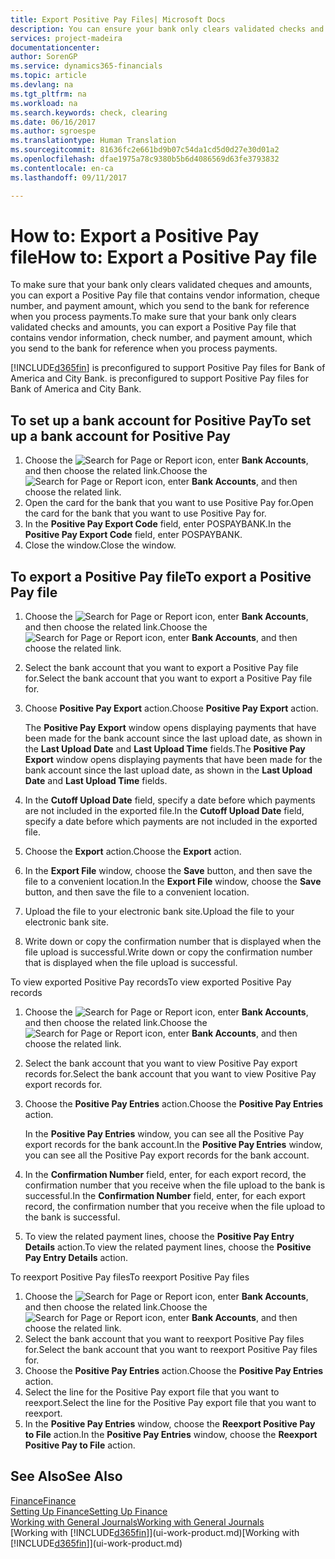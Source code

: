 ```yaml
---
title: Export Positive Pay Files| Microsoft Docs
description: You can ensure your bank only clears validated checks and amounts by exporting a Positive Pay file that contains vendor and payment information.
services: project-madeira
documentationcenter: 
author: SorenGP
ms.service: dynamics365-financials
ms.topic: article
ms.devlang: na
ms.tgt_pltfrm: na
ms.workload: na
ms.search.keywords: check, clearing
ms.date: 06/16/2017
ms.author: sgroespe
ms.translationtype: Human Translation
ms.sourcegitcommit: 81636fc2e661bd9b07c54da1cd5d0d27e30d01a2
ms.openlocfilehash: dfae1975a78c9380b5b6d4086569d63fe3793832
ms.contentlocale: en-ca
ms.lasthandoff: 09/11/2017

---
```

# <a name="how-to-export-a-positive-pay-file"></a><span data-ttu-id="3ed45-103">How to: Export a Positive Pay file</span><span class="sxs-lookup"><span data-stu-id="3ed45-103">How to: Export a Positive Pay file</span></span>
<span data-ttu-id="3ed45-104">To make sure that your bank only clears validated cheques and amounts, you can export a Positive Pay file that contains vendor information, cheque number, and payment amount, which you send to the bank for reference when you process payments.</span><span class="sxs-lookup"><span data-stu-id="3ed45-104">To make sure that your bank only clears validated checks and amounts, you can export a Positive Pay file that contains vendor information, check number, and payment amount, which you send to the bank for reference when you process payments.</span></span>

[!INCLUDE[d365fin](includes/d365fin_md.md)]<span data-ttu-id="3ed45-105"> is preconfigured to support Positive Pay files for Bank of America and City Bank.</span><span class="sxs-lookup"><span data-stu-id="3ed45-105"> is preconfigured to support Positive Pay files for Bank of America and City Bank.</span></span>

## <a name="to-set-up-a-bank-account-for-positive-pay"></a><span data-ttu-id="3ed45-106">To set up a bank account for Positive Pay</span><span class="sxs-lookup"><span data-stu-id="3ed45-106">To set up a bank account for Positive Pay</span></span>
1. <span data-ttu-id="3ed45-107">Choose the ![Search for Page or Report](media/ui-search/search_small.png "Search for Page or Report icon") icon, enter **Bank Accounts**, and then choose the related link.</span><span class="sxs-lookup"><span data-stu-id="3ed45-107">Choose the ![Search for Page or Report](media/ui-search/search_small.png "Search for Page or Report icon") icon, enter **Bank Accounts**, and then choose the related link.</span></span>
2. <span data-ttu-id="3ed45-108">Open the card for the bank that you want to use Positive Pay for.</span><span class="sxs-lookup"><span data-stu-id="3ed45-108">Open the card for the bank that you want to use Positive Pay for.</span></span>
3. <span data-ttu-id="3ed45-109">In the **Positive Pay Export Code** field, enter POSPAYBANK.</span><span class="sxs-lookup"><span data-stu-id="3ed45-109">In the **Positive Pay Export Code** field, enter POSPAYBANK.</span></span>
4. <span data-ttu-id="3ed45-110">Close the window.</span><span class="sxs-lookup"><span data-stu-id="3ed45-110">Close the window.</span></span>

## <a name="to-export-a-positive-pay-file"></a><span data-ttu-id="3ed45-111">To export a Positive Pay file</span><span class="sxs-lookup"><span data-stu-id="3ed45-111">To export a Positive Pay file</span></span>
1. <span data-ttu-id="3ed45-112">Choose the ![Search for Page or Report](media/ui-search/search_small.png "Search for Page or Report icon") icon, enter **Bank Accounts**, and then choose the related link.</span><span class="sxs-lookup"><span data-stu-id="3ed45-112">Choose the ![Search for Page or Report](media/ui-search/search_small.png "Search for Page or Report icon") icon, enter **Bank Accounts**, and then choose the related link.</span></span>
2. <span data-ttu-id="3ed45-113">Select the bank account that you want to export a Positive Pay file for.</span><span class="sxs-lookup"><span data-stu-id="3ed45-113">Select the bank account that you want to export a Positive Pay file for.</span></span>
3. <span data-ttu-id="3ed45-114">Choose **Positive Pay Export** action.</span><span class="sxs-lookup"><span data-stu-id="3ed45-114">Choose **Positive Pay Export** action.</span></span>

    <span data-ttu-id="3ed45-115">The **Positive Pay Export** window opens displaying payments that have been made for the bank account since the last upload date, as shown in the **Last Upload Date** and **Last Upload Time** fields.</span><span class="sxs-lookup"><span data-stu-id="3ed45-115">The **Positive Pay Export** window opens displaying payments that have been made for the bank account since the last upload date, as shown in the **Last Upload Date** and **Last Upload Time** fields.</span></span>
4. <span data-ttu-id="3ed45-116">In the **Cutoff Upload Date** field, specify a date before which payments are not included in the exported file.</span><span class="sxs-lookup"><span data-stu-id="3ed45-116">In the **Cutoff Upload Date** field, specify a date before which payments are not included in the exported file.</span></span>
5. <span data-ttu-id="3ed45-117">Choose the **Export** action.</span><span class="sxs-lookup"><span data-stu-id="3ed45-117">Choose the **Export** action.</span></span>
6. <span data-ttu-id="3ed45-118">In the **Export File** window, choose the **Save** button, and then save the file to a convenient location.</span><span class="sxs-lookup"><span data-stu-id="3ed45-118">In the **Export File** window, choose the **Save** button, and then save the file to a convenient location.</span></span>
7. <span data-ttu-id="3ed45-119">Upload the file to your electronic bank site.</span><span class="sxs-lookup"><span data-stu-id="3ed45-119">Upload the file to your electronic bank site.</span></span>
8. <span data-ttu-id="3ed45-120">Write down or copy the confirmation number that is displayed when the file upload is successful.</span><span class="sxs-lookup"><span data-stu-id="3ed45-120">Write down or copy the confirmation number that is displayed when the file upload is successful.</span></span>

<span data-ttu-id="3ed45-121">To view exported Positive Pay records</span><span class="sxs-lookup"><span data-stu-id="3ed45-121">To view exported Positive Pay records</span></span>

1. <span data-ttu-id="3ed45-122">Choose the ![Search for Page or Report](media/ui-search/search_small.png "Search for Page or Report icon") icon, enter **Bank Accounts**, and then choose the related link.</span><span class="sxs-lookup"><span data-stu-id="3ed45-122">Choose the ![Search for Page or Report](media/ui-search/search_small.png "Search for Page or Report icon") icon, enter **Bank Accounts**, and then choose the related link.</span></span>
2. <span data-ttu-id="3ed45-123">Select the bank account that you want to view Positive Pay export records for.</span><span class="sxs-lookup"><span data-stu-id="3ed45-123">Select the bank account that you want to view Positive Pay export records for.</span></span>
3. <span data-ttu-id="3ed45-124">Choose the **Positive Pay Entries** action.</span><span class="sxs-lookup"><span data-stu-id="3ed45-124">Choose the **Positive Pay Entries** action.</span></span>

    <span data-ttu-id="3ed45-125">In the **Positive Pay Entries** window, you can see all the Positive Pay export records for the bank account.</span><span class="sxs-lookup"><span data-stu-id="3ed45-125">In the **Positive Pay Entries** window, you can see all the Positive Pay export records for the bank account.</span></span>
4. <span data-ttu-id="3ed45-126">In the **Confirmation Number** field, enter, for each export record, the confirmation number that you receive when the file upload to the bank is successful.</span><span class="sxs-lookup"><span data-stu-id="3ed45-126">In the **Confirmation Number** field, enter, for each export record, the confirmation number that you receive when the file upload to the bank is successful.</span></span>
5. <span data-ttu-id="3ed45-127">To view the related payment lines, choose the **Positive Pay Entry Details** action.</span><span class="sxs-lookup"><span data-stu-id="3ed45-127">To view the related payment lines, choose the **Positive Pay Entry Details** action.</span></span>

<span data-ttu-id="3ed45-128">To reexport Positive Pay files</span><span class="sxs-lookup"><span data-stu-id="3ed45-128">To reexport Positive Pay files</span></span>

1. <span data-ttu-id="3ed45-129">Choose the ![Search for Page or Report](media/ui-search/search_small.png "Search for Page or Report icon") icon, enter **Bank Accounts**, and then choose the related link.</span><span class="sxs-lookup"><span data-stu-id="3ed45-129">Choose the ![Search for Page or Report](media/ui-search/search_small.png "Search for Page or Report icon") icon, enter **Bank Accounts**, and then choose the related link.</span></span>
2. <span data-ttu-id="3ed45-130">Select the bank account that you want to reexport Positive Pay files for.</span><span class="sxs-lookup"><span data-stu-id="3ed45-130">Select the bank account that you want to reexport Positive Pay files for.</span></span>
3. <span data-ttu-id="3ed45-131">Choose the **Positive Pay Entries** action.</span><span class="sxs-lookup"><span data-stu-id="3ed45-131">Choose the **Positive Pay Entries** action.</span></span>
4. <span data-ttu-id="3ed45-132">Select the line for the Positive Pay export file that you want to reexport.</span><span class="sxs-lookup"><span data-stu-id="3ed45-132">Select the line for the Positive Pay export file that you want to reexport.</span></span>
5. <span data-ttu-id="3ed45-133">In the **Positive Pay Entries** window, choose the **Reexport Positive Pay to File** action.</span><span class="sxs-lookup"><span data-stu-id="3ed45-133">In the **Positive Pay Entries** window, choose the **Reexport Positive Pay to File** action.</span></span>

## <a name="see-also"></a><span data-ttu-id="3ed45-134">See Also</span><span class="sxs-lookup"><span data-stu-id="3ed45-134">See Also</span></span>
[<span data-ttu-id="3ed45-135">Finance</span><span class="sxs-lookup"><span data-stu-id="3ed45-135">Finance</span></span>](finance.md)  
[<span data-ttu-id="3ed45-136">Setting Up Finance</span><span class="sxs-lookup"><span data-stu-id="3ed45-136">Setting Up Finance</span></span>](finance-setup-finance.md)  
[<span data-ttu-id="3ed45-137">Working with General Journals</span><span class="sxs-lookup"><span data-stu-id="3ed45-137">Working with General Journals</span></span>](ui-work-general-journals.md)  
<span data-ttu-id="3ed45-138">[Working with [!INCLUDE[d365fin](includes/d365fin_md.md)]](ui-work-product.md)</span><span class="sxs-lookup"><span data-stu-id="3ed45-138">[Working with [!INCLUDE[d365fin](includes/d365fin_md.md)]](ui-work-product.md)</span></span>

